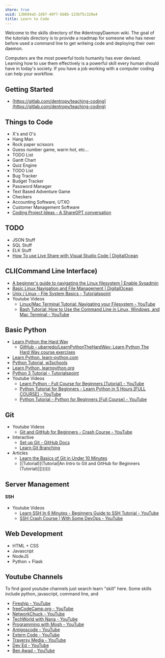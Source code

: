```yaml
---
share: true
uuid: 130694a5-2d87-49f7-bb8b-123bf5c320a4
title: Learn to Code
---
```

Welcome to the skills directory of the #dentropyDaemon wiki. The goal of the tutorials directory is to provide a roadmap for someone who has never before used a command line to get writeing code and deploying their own daemon.

Computers are the most powerful tools humanity has ever devised. Learning how to use them effectively is a powerful skill every human should have in today's society. If you have a job working with a computer coding can help your workflow.

## Getting Started

* [https://gitlab.com/dentropy/teaching-coding](https://gitlab.com/dentropy/teaching-coding)

## Things to Code

* X's and O's
* Hang Man
* Rock paper scissors
* Guess number game, warm hot, etc...
* TODO List
* Gantt Chart
* Quiz Engine
* TODO List
* Bug Tracker
* Budget Tracker
* Password Manager
* Text Based Adventure Game
* Checkers
* Accounting Software, UTXO
* Customer Management Software
* [Coding Project Ideas - A ShareGPT conversation](https://sharegpt.com/c/N62Ol3k)


## TODO

* JSON Stuff
* SQL Stuff
* ELK Stuff
* [How To use Live Share with Visual Studio Code | DigitalOcean](https://www.digitalocean.com/community/tutorials/how-to-use-live-share-with-visual-studio-code)

## CLI(Command Line Interface)

* [A beginner's guide to navigating the Linux filesystem | Enable Sysadmin](https://www.redhat.com/sysadmin/navigating-linux-filesystem)
* [Basic Linux Navigation and File Management | DigitalOcean](https://www.digitalocean.com/community/tutorials/basic-linux-navigation-and-file-management)
* [Unix / Linux - File System Basics - Tutorialspoint](https://www.tutorialspoint.com/unix/unix-file-system.htm)
* Youtube Videos
  * [Linux/Mac Terminal Tutorial: Navigating your Filesystem - YouTube](https://www.youtube.com/watch?v=j6vKLJxAKfw)
  * [Bash Tutorial: How to Use the Command Line in Linux, Windows, and Mac Terminal - YouTube](https://www.youtube.com/watch?v=BFMyUgF6I8Y)

## Basic Python

* [Learn Python the Hard Way](https://learnpythonthehardway.org/python3/)
  * [GitHub - ubarredo/LearnPythonTheHardWay: Learn Python The Hard Way course exercises](https://github.com/ubarredo/LearnPythonTheHardWay)
* [Learn Python, learn-python.com](https://learn-python.com/)
* [Python Tutorial, w3schools](https://www.w3schools.com/python/)
* [Learn Python, learnpython.org](https://www.learnpython.org/)
* [Python 3 Tutorial - Tutorialspoint](https://www.tutorialspoint.com/python3/index.htm)
* Youtube Videos
	* [Learn Python - Full Course for Beginners [Tutorial] - YouTube](https://www.youtube.com/watch?v=rfscVS0vtbw)
	* [Python Tutorial for Beginners - Learn Python in 5 Hours [FULL COURSE] - YouTube](https://www.youtube.com/watch?v=t8pPdKYpowI)
	* [Python Tutorial - Python for Beginners [Full Course] - YouTube](https://www.youtube.com/watch?v=_uQrJ0TkZlc)

## Git

* Youtube Videos
  * [Git and GitHub for Beginners - Crash Course - YouTube](https://www.youtube.com/watch?v=RGOj5yH7evk)
* Interactive
  * [Set up Git - GitHub Docs](https://docs.github.com/en/get-started/quickstart/set-up-git)
  * [Learn Git Branching](https://learngitbranching.js.org/)
* Articles
  * [Learn the Basics of Git in Under 10 Minutes](https://www.freecodecamp.org/news/learn-the-basics-of-git-in-under-10-minutes-da548267cc91/)
  * [[Tutorial)](Tutorial|An Intro to Git and GitHub for Beginners (Tutorial)]]))))))

## Server Management

#### SSH

* Youtube Videos
  * [Learn SSH In 6 Minutes - Beginners Guide to SSH Tutorial - YouTube](https://www.youtube.com/watch?v=v45p_kJV9i4)
  * [SSH Crash Course | With Some DevOps - YouTube](https://www.youtube.com/watch?v=hQWRp-FdTpc)

## Web Development

* HTML + CSS
* Javascript
* NodeJS
* Python + Flask

## Youtube Channels

To find good youtube channels just search learn "skill" here. Some skills include python, javascript, command line, and 

* [Fireship - YouTube](https://www.youtube.com/c/Fireship/featured)
* [freeCodeCamp.org - YouTube](https://www.youtube.com/c/Freecodecamp)
* [NetworkChuck - YouTube](https://www.youtube.com/c/NetworkChuck/featured)
* [TechWorld with Nana - YouTube](https://www.youtube.com/channel/UCdngmbVKX1Tgre699-XLlUA)
* [Programming with Mosh - YouTube](https://www.youtube.com/channel/UCWv7vMbMWH4-V0ZXdmDpPBA)
* [Amigoscode - YouTube](https://www.youtube.com/user/djdjalas)
* [Extern Code - YouTube](https://www.youtube.com/channel/UCfx2dro_w4_MyA19Nm5badg)
* [Traversy Media - YouTube](https://www.youtube.com/channel/UC29ju8bIPH5as8OGnQzwJyA)
* [Dev Ed - YouTube](https://www.youtube.com/channel/UClb90NQQcskPUGDIXsQEz5Q)
* [Ben Awad - YouTube](https://www.youtube.com/channel/UC-8QAzbLcRglXeN_MY9blyw)